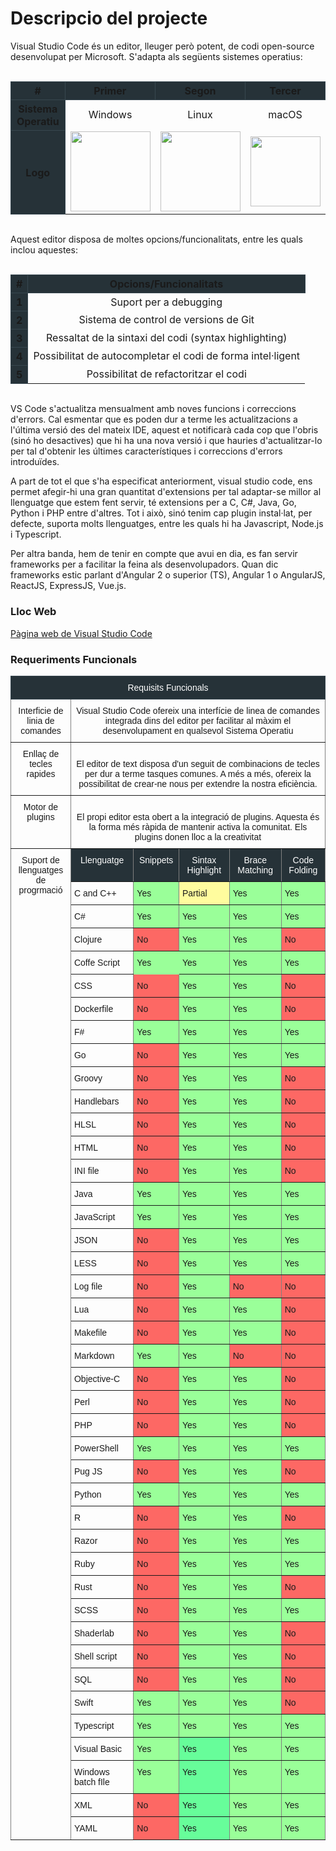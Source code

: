 <!-- TITLE: Descripcio del projecte -->
<!-- SUBTITLE: Explicació general del projecte -->

# Descripcio del projecte
<p>Visual Studio Code és un editor, lleuger però potent, de codi open-source desenvolupat per Microsoft. S'adapta als següents sistemes operatius:</p>
<br/>
<table style="text-align:center; margin:auto;">
  <thead>
    <tr>
      <th style="background-color:#263238; border: 1px solid #37474f; " scope="col">#</th>
      <th style="background-color:#263238; border: 1px solid #37474f; "  scope="col">Primer</th>
			<th style="background-color:#263238; border: 1px solid #37474f; "  scope="col">Segon</th>
			<th style="background-color:#263238; border: 1px solid #37474f; "  scope="col">Tercer</th>
    </tr>
  </thead>
  <tbody>
    <tr>
      <th style="background-color:#263238; border: 1px solid #37474f; " scope="row">Sistema Operatiu</th>
      <td>Windows</td>
      <td>Linux</td>
      <td>macOS</td>
    </tr>
    <tr>
      <th style="background-color:#263238; border: 1px solid #37474f; vertical-align:middle" scope="row">Logo</th>
      <td style="vertical-align:middle;"><img style="width:8em;" src="http://assets.stickpng.com/thumbs/5a01b63d7ca233f48ba6278f.png"/></td>
      <td style="vertical-align:middle;"><img style="width:8em;" src="http://pngimg.com/uploads/linux/linux_PNG29.png"/></td>
      <td style="vertical-align:middle;"><img style="width:7em; " src="https://www.logolynx.com/images/logolynx/13/137fbbc45babc1c2df798ebbac18eca5.png"/></td>
    </tr>
  </tbody>
</table>
<br/>
<p> Aquest editor disposa de moltes opcions/funcionalitats, entre les quals inclou aquestes: </p>
<br/>
<table style="text-align:center; margin:auto;">
  <thead>
    <tr>
			<th style="background-color:#263238; border: 1px solid #37474f; " scope="col">#</th>
      <th style="background-color:#263238; border: 1px solid #37474f; " scope="col">Opcions/Funcionalitats</th>
    </tr>
  </thead>
  <tbody>
    <tr>
      <th style="background-color:#263238; border: 1px solid #37474f; " scope="row">1</th>
      <td>Suport per a debugging</td>
    </tr>
    <tr>
      <th style="background-color:#263238; border: 1px solid #37474f; vertical-align:middle" scope="row">2</th>
      <td>Sistema de control de versions de Git</td>
    </tr>
		 <tr>
      <th style="background-color:#263238; border: 1px solid #37474f; vertical-align:middle" scope="row">3</th>
      <td>Ressaltat de la sintaxi del codi (syntax highlighting)</td>
    </tr>
		 <tr>
      <th style="background-color:#263238; border: 1px solid #37474f; vertical-align:middle" scope="row">4</th>
      <td>Possibilitat de autocompletar el codi de forma intel·ligent</td>
    </tr>
		<tr>
      <th style="background-color:#263238; border: 1px solid #37474f; vertical-align:middle" scope="row">5</th>
      <td>Possibilitat de refactoritzar el codi</td>
    </tr>
  </tbody>
</table>
<br/>
<p>VS Code s'actualitza mensualment amb noves funcions i correccions d'errors. Cal esmentar que es poden dur a terme les actualitzacions a l'última versió des del mateix IDE, aquest et notificarà cada cop que l'obris (sinó ho desactives) que hi ha una nova versió i que hauries d'actualitzar-lo per tal d'obtenir les últimes característiques i correccions d'errors introduïdes.</p>

<p> A part de tot el que s'ha especificat anteriorment, visual studio code, ens permet afegir-hi una gran quantitat d'extensions per tal adaptar-se millor al llenguatge que estem fent servir, té extensions per a C, C#, Java, Go, Python i PHP entre d'altres.
Tot i això, sinó tenim cap plugin instal·lat, per defecte, suporta molts llenguatges, entre les quals hi ha Javascript, Node.js i Typescript.

Per altra banda, hem de tenir en compte que avui en dia, es fan servir frameworks per a facilitar la feina als desenvolupadors. Quan dic frameworks estic parlant d'Angular 2 o superior (TS), Angular 1 o AngularJS, ReactJS, ExpressJS, Vue.js.</p>


### Lloc Web

[Pàgina web de Visual Studio Code](https://code.visualstudio.com/)

### Requeriments Funcionals

<style type="text/css">
.tg  {border-collapse:collapse;border-spacing:0;}
.tg td{font-family:Arial, sans-serif;font-size:14px;padding:10px 5px;border-style:solid;border-width:1px;overflow:hidden;word-break:normal;border-color:black;}
.tg th{font-family:Arial, sans-serif;font-size:14px;font-weight:normal;padding:10px 5px;border-style:solid;border-width:1px;overflow:hidden;word-break:normal;border-color:black;}
.tg .tg-0cjc{background-color:#67fd9a;border-color:inherit;text-align:left;vertical-align:top}
.tg .tg-c3ow{border-color:inherit;text-align:center;vertical-align:top}
.tg .tg-7od5{background-color:#9aff99;border-color:inherit;text-align:left;vertical-align:top}
.tg .tg-k799{background-color:#263238;border-color:#37474f;text-align:center}
.tg .tg-4rwv{background-color:#263238;color:#ffffff;border-color:inherit;text-align:center;vertical-align:top}
.tg .tg-0pky{border-color:inherit;text-align:left;vertical-align:top}
.tg .tg-elvq{background-color:#fffc9e;border-color:inherit;text-align:left;vertical-align:top}
.tg .tg-smvl{background-color:#fd6864;border-color:inherit;text-align:left;vertical-align:top}
.tg .tg-vh87{background-color:#9aff99;border-color:#9aff99;text-align:left;vertical-align:top}
</style>
<table class="tg">
  <tr>
    <th class="tg-k799" colspan="6"><span style="color:rgb(255, 255, 255)">Requisits Funcionals</span></th>
  </tr>
  <tr>
    <td class="tg-c3ow">Interficie de linia de comandes</td>
    <td class="tg-c3ow" colspan="5">Visual Studio Code ofereix una interfície de linea de comandes integrada dins del editor per facilitar al màxim el desenvolupament en qualsevol Sistema Operatiu <br></td>
  </tr>
  <tr>
    <td class="tg-c3ow">Enllaç de tecles rapides</td>
    <td class="tg-c3ow" colspan="5"><br>El editor de text disposa d'un seguit de combinacions de tecles per dur a terme tasques comunes. A més a més, ofereix la possibilitat de crear-ne nous per extendre la  nostra eficiència.</td>
  </tr>
  <tr>
    <td class="tg-c3ow">Motor de plugins</td>
    <td class="tg-c3ow" colspan="5"><br>El propi editor esta obert a la integració de plugins. Aquesta és la forma més ràpida de mantenir activa la comunitat. Els plugins donen lloc a la creativitat<br></td>
  </tr>
  <tr>
    <td class="tg-c3ow" rowspan="42">Suport de llenguatges de progrmació</td>
    <td class="tg-4rwv">Llenguatge</td>
    <td class="tg-4rwv">Snippets</td>
    <td class="tg-4rwv">Sintax Highlight</td>
    <td class="tg-4rwv">Brace Matching</td>
    <td class="tg-4rwv">Code Folding</td>
  </tr>
  <tr>
    <td class="tg-0pky">C and C++</td>
    <td class="tg-7od5">Yes</td>
    <td class="tg-elvq">Partial</td>
    <td class="tg-7od5">Yes</td>
    <td class="tg-7od5">Yes</td>
  </tr>
  <tr>
    <td class="tg-0pky">C#</td>
    <td class="tg-7od5">Yes</td>
    <td class="tg-7od5">Yes</td>
    <td class="tg-7od5">Yes</td>
    <td class="tg-7od5">Yes</td>
  </tr>
  <tr>
    <td class="tg-0pky">Clojure</td>
    <td class="tg-smvl">No</td>
    <td class="tg-7od5">Yes</td>
    <td class="tg-7od5">Yes</td>
    <td class="tg-smvl">No</td>
  </tr>
  <tr>
    <td class="tg-0pky">Coffe Script</td>
    <td class="tg-vh87">Yes</td>
    <td class="tg-7od5">Yes</td>
    <td class="tg-7od5">Yes</td>
    <td class="tg-7od5">Yes</td>
  </tr>
  <tr>
    <td class="tg-0pky">CSS</td>
    <td class="tg-smvl">No</td>
    <td class="tg-7od5">Yes</td>
    <td class="tg-7od5">Yes</td>
    <td class="tg-smvl">No</td>
  </tr>
  <tr>
    <td class="tg-0pky">Dockerfile</td>
    <td class="tg-smvl">No</td>
    <td class="tg-7od5">Yes</td>
    <td class="tg-7od5">Yes</td>
    <td class="tg-smvl">No</td>
  </tr>
  <tr>
    <td class="tg-0pky">F#</td>
    <td class="tg-7od5">Yes</td>
    <td class="tg-7od5">Yes</td>
    <td class="tg-7od5">Yes</td>
    <td class="tg-7od5">Yes</td>
  </tr>
  <tr>
    <td class="tg-0pky">Go</td>
    <td class="tg-smvl">No</td>
    <td class="tg-7od5">Yes</td>
    <td class="tg-7od5">Yes</td>
    <td class="tg-7od5">Yes</td>
  </tr>
  <tr>
    <td class="tg-0pky">Groovy</td>
    <td class="tg-smvl">No</td>
    <td class="tg-7od5">Yes</td>
    <td class="tg-7od5">Yes</td>
    <td class="tg-smvl">No</td>
  </tr>
  <tr>
    <td class="tg-0pky">Handlebars</td>
    <td class="tg-smvl">No</td>
    <td class="tg-7od5">Yes</td>
    <td class="tg-7od5">Yes</td>
    <td class="tg-smvl">No</td>
  </tr>
  <tr>
    <td class="tg-0pky">HLSL</td>
    <td class="tg-smvl">No</td>
    <td class="tg-7od5">Yes</td>
    <td class="tg-7od5">Yes</td>
    <td class="tg-smvl">No</td>
  </tr>
  <tr>
    <td class="tg-0pky">HTML</td>
    <td class="tg-smvl">No</td>
    <td class="tg-7od5">Yes</td>
    <td class="tg-7od5">Yes</td>
    <td class="tg-smvl">No</td>
  </tr>
  <tr>
    <td class="tg-0pky">INI file</td>
    <td class="tg-smvl">No</td>
    <td class="tg-7od5">Yes</td>
    <td class="tg-7od5">Yes</td>
    <td class="tg-smvl">No</td>
  </tr>
  <tr>
    <td class="tg-0pky">Java</td>
    <td class="tg-7od5">Yes</td>
    <td class="tg-7od5">Yes</td>
    <td class="tg-7od5">Yes</td>
    <td class="tg-7od5">Yes</td>
  </tr>
  <tr>
    <td class="tg-0pky">JavaScript</td>
    <td class="tg-7od5">Yes</td>
    <td class="tg-7od5">Yes</td>
    <td class="tg-7od5">Yes</td>
    <td class="tg-7od5">Yes</td>
  </tr>
  <tr>
    <td class="tg-0pky">JSON</td>
    <td class="tg-smvl">No</td>
    <td class="tg-7od5">Yes</td>
    <td class="tg-7od5">Yes</td>
    <td class="tg-7od5">Yes</td>
  </tr>
  <tr>
    <td class="tg-0pky">LESS</td>
    <td class="tg-smvl">No</td>
    <td class="tg-7od5">Yes</td>
    <td class="tg-7od5">Yes</td>
    <td class="tg-7od5">Yes</td>
  </tr>
  <tr>
    <td class="tg-0pky">Log file</td>
    <td class="tg-smvl">No</td>
    <td class="tg-7od5">Yes</td>
    <td class="tg-smvl">No</td>
    <td class="tg-smvl">No</td>
  </tr>
  <tr>
    <td class="tg-0pky">Lua</td>
    <td class="tg-smvl">No</td>
    <td class="tg-7od5">Yes</td>
    <td class="tg-7od5">Yes</td>
    <td class="tg-smvl">No</td>
  </tr>
  <tr>
    <td class="tg-0pky">Makefile</td>
    <td class="tg-smvl">No</td>
    <td class="tg-7od5">Yes</td>
    <td class="tg-7od5">Yes</td>
    <td class="tg-smvl">No<br></td>
  </tr>
  <tr>
    <td class="tg-0pky">Markdown</td>
    <td class="tg-7od5">Yes</td>
    <td class="tg-7od5">Yes</td>
    <td class="tg-smvl">No</td>
    <td class="tg-smvl">No</td>
  </tr>
  <tr>
    <td class="tg-0pky">Objective-C</td>
    <td class="tg-smvl">No</td>
    <td class="tg-7od5">Yes</td>
    <td class="tg-7od5">Yes</td>
    <td class="tg-smvl">No</td>
  </tr>
  <tr>
    <td class="tg-0pky">Perl</td>
    <td class="tg-smvl">No</td>
    <td class="tg-7od5">Yes</td>
    <td class="tg-7od5">Yes</td>
    <td class="tg-smvl">No</td>
  </tr>
  <tr>
    <td class="tg-0pky">PHP</td>
    <td class="tg-smvl">No</td>
    <td class="tg-7od5">Yes</td>
    <td class="tg-7od5">Yes</td>
    <td class="tg-smvl">No</td>
  </tr>
  <tr>
    <td class="tg-0pky">PowerShell</td>
    <td class="tg-7od5">Yes</td>
    <td class="tg-7od5">Yes</td>
    <td class="tg-7od5">Yes</td>
    <td class="tg-7od5">Yes</td>
  </tr>
  <tr>
    <td class="tg-0pky">Pug JS</td>
    <td class="tg-smvl">No</td>
    <td class="tg-7od5">Yes</td>
    <td class="tg-7od5">Yes</td>
    <td class="tg-smvl">No</td>
  </tr>
  <tr>
    <td class="tg-0pky">Python</td>
    <td class="tg-7od5">Yes</td>
    <td class="tg-7od5">Yes</td>
    <td class="tg-7od5">Yes</td>
    <td class="tg-7od5">Yes</td>
  </tr>
  <tr>
    <td class="tg-0pky">R</td>
    <td class="tg-smvl">No</td>
    <td class="tg-7od5">Yes</td>
    <td class="tg-7od5">Yes</td>
    <td class="tg-smvl">No</td>
  </tr>
  <tr>
    <td class="tg-0pky">Razor</td>
    <td class="tg-smvl">No</td>
    <td class="tg-7od5">Yes</td>
    <td class="tg-7od5">Yes</td>
    <td class="tg-7od5">Yes</td>
  </tr>
  <tr>
    <td class="tg-0pky">Ruby</td>
    <td class="tg-smvl">No</td>
    <td class="tg-7od5">Yes</td>
    <td class="tg-7od5">Yes</td>
    <td class="tg-7od5">Yes</td>
  </tr>
  <tr>
    <td class="tg-0pky">Rust</td>
    <td class="tg-smvl">No</td>
    <td class="tg-7od5">Yes</td>
    <td class="tg-7od5">Yes</td>
    <td class="tg-smvl">No</td>
  </tr>
  <tr>
    <td class="tg-0pky">SCSS</td>
    <td class="tg-smvl">No</td>
    <td class="tg-7od5">Yes</td>
    <td class="tg-7od5">Yes</td>
    <td class="tg-7od5">Yes</td>
  </tr>
  <tr>
    <td class="tg-0pky">Shaderlab</td>
    <td class="tg-smvl">No</td>
    <td class="tg-7od5">Yes</td>
    <td class="tg-7od5">Yes</td>
    <td class="tg-smvl">No</td>
  </tr>
  <tr>
    <td class="tg-0pky">Shell script</td>
    <td class="tg-smvl">No</td>
    <td class="tg-7od5">Yes</td>
    <td class="tg-7od5">Yes</td>
    <td class="tg-smvl">No</td>
  </tr>
  <tr>
    <td class="tg-0pky">SQL</td>
    <td class="tg-smvl">No</td>
    <td class="tg-7od5">Yes</td>
    <td class="tg-7od5">Yes</td>
    <td class="tg-smvl">No</td>
  </tr>
  <tr>
    <td class="tg-0pky">Swift</td>
    <td class="tg-7od5">Yes</td>
    <td class="tg-7od5">Yes</td>
    <td class="tg-7od5">Yes</td>
    <td class="tg-smvl">No</td>
  </tr>
  <tr>
    <td class="tg-0pky">Typescript</td>
    <td class="tg-7od5">Yes</td>
    <td class="tg-7od5">Yes</td>
    <td class="tg-7od5">Yes</td>
    <td class="tg-7od5">Yes</td>
  </tr>
  <tr>
    <td class="tg-0pky">Visual Basic</td>
    <td class="tg-7od5">Yes</td>
    <td class="tg-0cjc">Yes</td>
    <td class="tg-7od5">Yes</td>
    <td class="tg-7od5">Yes</td>
  </tr>
  <tr>
    <td class="tg-0pky">Windows batch fIle</td>
    <td class="tg-7od5">Yes</td>
    <td class="tg-0cjc">Yes</td>
    <td class="tg-7od5">Yes</td>
    <td class="tg-7od5">Yes</td>
  </tr>
  <tr>
    <td class="tg-0pky">XML</td>
    <td class="tg-smvl">No</td>
    <td class="tg-0cjc">Yes</td>
    <td class="tg-7od5">Yes</td>
    <td class="tg-7od5">Yes</td>
  </tr>
  <tr>
    <td class="tg-0pky">YAML</td>
    <td class="tg-smvl">No</td>
    <td class="tg-0cjc">Yes</td>
    <td class="tg-7od5">Yes</td>
    <td class="tg-7od5">Yes</td>
  </tr>
</table>